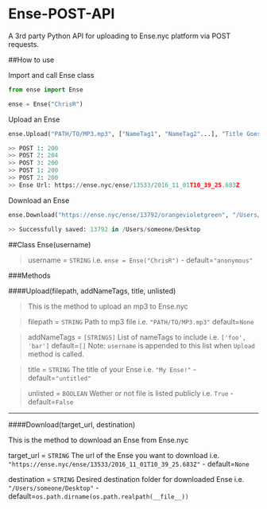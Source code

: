 # Ense-POST-API

A 3rd party Python API for uploading to Ense.nyc platform via POST requests.

##How to use

Import and call Ense class

```python
from ense import Ense

ense = Ense("ChrisR")
```

Upload an Ense

```python
ense.Upload("PATH/TO/MP3.mp3", ["NameTag1", "NameTag2"...], "Title Goes Here!")

>> POST 1: 200
>> POST 2: 204
>> POST 3: 200
>> POST 1: 200
>> POST 2: 200
>> Ense Url: https://ense.nyc/ense/13533/2016_11_01T10_39_25.683Z
```

Download an Ense

```python
ense.Download("https://ense.nyc/ense/13792/orangevioletgreen", "/Users/someone/Desktop")

>> Successfully saved: 13792 in /Users/someone/Desktop

```

##Class Ense(username)

>username = `STRING` i.e. `ense = Ense("ChrisR")` - default=`"anonymous"`

###Methods

####Upload(filepath, addNameTags, title, unlisted)

>This is the method to upload an mp3 to Ense.nyc

>filepath = `STRING` Path to mp3 file i.e. `"PATH/TO/MP3.mp3"` default=`None` 

>addNameTags = `[STRINGS]` List of nameTags to include i.e. `['foo', 'bar']` default=`[]`
>Note: `username` is appended to this list when `Upload` method is called.

>title = `STRING` The title of your Ense i.e. `"My Ense!"` - default=`"untitled"` 

>unlisted = `BOOLEAN` Wether or not file is listed publicly i.e. `True` - default=`False`

---

####Download(target_url, destination)

This is the method to download an Ense from Ense.nyc

target_url = `STRING` The url of the Ense you want to download i.e. `"https://ense.nyc/ense/13533/2016_11_01T10_39_25.683Z"` - default=`None`

destination = `STRING` Desired destination folder for downloaded Ense i.e. `"/Users/someone/Desktop"` - default=`os.path.dirname(os.path.realpath(__file__))`
